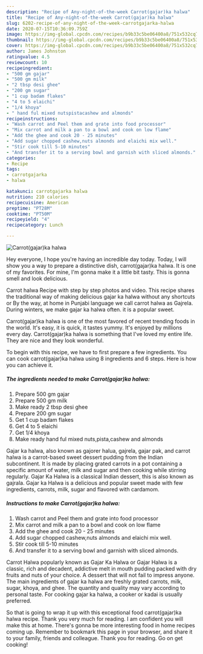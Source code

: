 ```yaml
---
description: "Recipe of Any-night-of-the-week Carrot(gajar)ka halwa"
title: "Recipe of Any-night-of-the-week Carrot(gajar)ka halwa"
slug: 6202-recipe-of-any-night-of-the-week-carrotgajarka-halwa
date: 2020-07-15T10:36:09.759Z
image: https://img-global.cpcdn.com/recipes/b9b33c5be06400a8/751x532cq70/carrotgajarka-halwa-recipe-main-photo.jpg
thumbnail: https://img-global.cpcdn.com/recipes/b9b33c5be06400a8/751x532cq70/carrotgajarka-halwa-recipe-main-photo.jpg
cover: https://img-global.cpcdn.com/recipes/b9b33c5be06400a8/751x532cq70/carrotgajarka-halwa-recipe-main-photo.jpg
author: James Johnston
ratingvalue: 4.5
reviewcount: 10
recipeingredient:
- "500 gm gajar"
- "500 gm milk"
- "2 tbsp desi ghee"
- "200 gm sugar"
- "1 cup badam flakes"
- "4 to 5 elaichi"
- "1/4 khoya"
- " hand ful mixed nutspistacashew and almonds"
recipeinstructions:
- "Wash carrot and Peel them and grate into food processor"
- "Mix carrot and milk a pan to a bowl and cook on low flame"
- "Add the ghee and cook 20 - 25 minutes"
- "Add sugar chopped cashew,nuts almonds and elaichi mix well."
- "Stir cook till 5-10 minutes"
- "And transfer it to a serving bowl and garnish with sliced almonds."
categories:
- Recipe
tags:
- carrotgajarka
- halwa

katakunci: carrotgajarka halwa 
nutrition: 210 calories
recipecuisine: American
preptime: "PT28M"
cooktime: "PT50M"
recipeyield: "4"
recipecategory: Lunch

---
```



![Carrot(gajar)ka halwa](https://img-global.cpcdn.com/recipes/b9b33c5be06400a8/751x532cq70/carrotgajarka-halwa-recipe-main-photo.jpg)

Hey everyone, I hope you're having an incredible day today. Today, I will show you a way to prepare a distinctive dish, carrot(gajar)ka halwa. It is one of my favorites. For mine, I'm gonna make it a little bit tasty. This is gonna smell and look delicious.

Carrot halwa Recipe with step by step photos and video. This recipe shares the traditional way of making delicious gajar ka halwa without any shortcuts or By the way, at home in Punjabi language we call carrot halwa as Gajrela. During winters, we make gajar ka halwa often. it is a popular sweet.

Carrot(gajar)ka halwa is one of the most favored of recent trending foods in the world. It's easy, it is quick, it tastes yummy. It's enjoyed by millions every day. Carrot(gajar)ka halwa is something that I've loved my entire life. They are nice and they look wonderful.


To begin with this recipe, we have to first prepare a few ingredients. You can cook carrot(gajar)ka halwa using 8 ingredients and 6 steps. Here is how you can achieve it.

<!--inarticleads1-->

##### The ingredients needed to make Carrot(gajar)ka halwa:

1. Prepare 500 gm gajar
1. Prepare 500 gm milk
1. Make ready 2 tbsp desi ghee
1. Prepare 200 gm sugar
1. Get 1 cup badam flakes
1. Get 4 to 5 elaichi
1. Get 1/4 khoya
1. Make ready  hand ful mixed nuts,pista,cashew and almonds


Gajar ka halwa, also known as gajorer halua, gajrela, gajar pak, and carrot halwa is a carrot-based sweet dessert pudding from the Indian subcontinent. It is made by placing grated carrots in a pot containing a specific amount of water, milk and sugar and then cooking while stirring regularly. Gajar Ka Halwa is a classical Indian dessert, this is also known as gajrala. Gajar ka Halwa is a delicious and popular sweet made with few ingredients, carrots, milk, sugar and flavored with cardamom. 

<!--inarticleads2-->

##### Instructions to make Carrot(gajar)ka halwa:

1. Wash carrot and Peel them and grate into food processor
1. Mix carrot and milk a pan to a bowl and cook on low flame
1. Add the ghee and cook 20 - 25 minutes
1. Add sugar chopped cashew,nuts almonds and elaichi mix well.
1. Stir cook till 5-10 minutes
1. And transfer it to a serving bowl and garnish with sliced almonds.


Carrot Halwa popularly known as Gajar Ka Halwa or Gajar Halwa is a classic, rich and decadent, addictive melt in mouth pudding packed with dry fruits and nuts of your choice. A dessert that will not fail to impress anyone. The main ingredients of gajar ka halwa are freshly grated carrots, milk, sugar, khoya, and ghee. The quantity and quality may vary according to personal taste. For cooking gajar ka halwa, a cooker or kadai is usually preferred. 

So that is going to wrap it up with this exceptional food carrot(gajar)ka halwa recipe. Thank you very much for reading. I am confident you will make this at home. There's gonna be more interesting food in home recipes coming up. Remember to bookmark this page in your browser, and share it to your family, friends and colleague. Thank you for reading. Go on get cooking!

